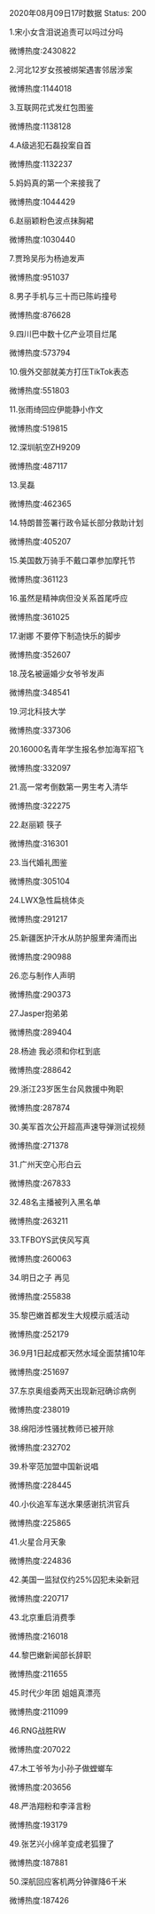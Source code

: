 2020年08月09日17时数据
Status: 200

1.宋小女含泪说追责可以吗过分吗

微博热度:2430822

2.河北12岁女孩被绑架遇害邻居涉案

微博热度:1144018

3.互联网花式发红包图鉴

微博热度:1138128

4.A级逃犯石磊投案自首

微博热度:1132237

5.妈妈真的第一个来接我了

微博热度:1044429

6.赵丽颖粉色波点抹胸裙

微博热度:1030440

7.贾玲吴彤为杨迪发声

微博热度:951037

8.男子手机与三十而已陈屿撞号

微博热度:876628

9.四川巴中数十亿产业项目烂尾

微博热度:573794

10.俄外交部就美方打压TikTok表态

微博热度:551803

11.张雨绮回应伊能静小作文

微博热度:519815

12.深圳航空ZH9209

微博热度:487117

13.吴磊

微博热度:462365

14.特朗普签署行政令延长部分救助计划

微博热度:405207

15.美国数万骑手不戴口罩参加摩托节

微博热度:361123

16.虽然是精神病但没关系首尾呼应

微博热度:361025

17.谢娜 不要停下制造快乐的脚步

微博热度:352607

18.茂名被逼婚少女爷爷发声

微博热度:348541

19.河北科技大学

微博热度:337306

20.16000名青年学生报名参加海军招飞

微博热度:332097

21.高一常考倒数第一男生考入清华

微博热度:322275

22.赵丽颖 筷子

微博热度:316301

23.当代婚礼图鉴

微博热度:305104

24.LWX急性扁桃体炎

微博热度:291217

25.新疆医护汗水从防护服里奔涌而出

微博热度:290988

26.恋与制作人声明

微博热度:290373

27.Jasper抱弟弟

微博热度:289404

28.杨迪 我必须和你杠到底

微博热度:288642

29.浙江23岁医生台风救援中殉职

微博热度:287874

30.美军首次公开超高声速导弹测试视频

微博热度:271378

31.广州天空心形白云

微博热度:267833

32.48名主播被列入黑名单

微博热度:263211

33.TFBOYS武侠风写真

微博热度:260063

34.明日之子 再见

微博热度:255838

35.黎巴嫩首都发生大规模示威活动

微博热度:252179

36.9月1日起成都天然水域全面禁捕10年

微博热度:251697

37.东京奥组委两天出现新冠确诊病例

微博热度:238019

38.绵阳涉性骚扰教师已被开除

微博热度:232702

39.朴宰范加盟中国新说唱

微博热度:228445

40.小伙追军车送水果感谢抗洪官兵

微博热度:225865

41.火星合月天象

微博热度:224836

42.美国一监狱仅约25%囚犯未染新冠

微博热度:220717

43.北京重启消费季

微博热度:216018

44.黎巴嫩新闻部长辞职

微博热度:211655

45.时代少年团 姐姐真漂亮

微博热度:211099

46.RNG战胜RW

微博热度:207022

47.木工爷爷为小孙子做螳螂车

微博热度:203656

48.严浩翔粉和李泽言粉

微博热度:193179

49.张艺兴小绵羊变成老狐狸了

微博热度:187881

50.深航回应客机两分钟骤降6千米

微博热度:187426

